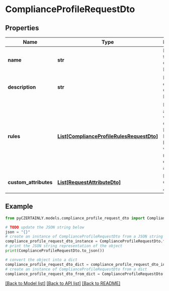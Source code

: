 # ComplianceProfileRequestDto


## Properties

Name | Type | Description | Notes
------------ | ------------- | ------------- | -------------
**name** | **str** | Name of the Compliance Profile | 
**description** | **str** | Description of the Compliance Profile | [optional] 
**rules** | [**List[ComplianceProfileRulesRequestDto]**](ComplianceProfileRulesRequestDto.md) | Rules to be associated with the Compliance Profile. Profiles can be created without rules and can be added later | [optional] 
**custom_attributes** | [**List[RequestAttributeDto]**](RequestAttributeDto.md) | List of Custom Attributes | [optional] 

## Example

```python
from pyCZERTAINLY.models.compliance_profile_request_dto import ComplianceProfileRequestDto

# TODO update the JSON string below
json = "{}"
# create an instance of ComplianceProfileRequestDto from a JSON string
compliance_profile_request_dto_instance = ComplianceProfileRequestDto.from_json(json)
# print the JSON string representation of the object
print(ComplianceProfileRequestDto.to_json())

# convert the object into a dict
compliance_profile_request_dto_dict = compliance_profile_request_dto_instance.to_dict()
# create an instance of ComplianceProfileRequestDto from a dict
compliance_profile_request_dto_from_dict = ComplianceProfileRequestDto.from_dict(compliance_profile_request_dto_dict)
```
[[Back to Model list]](../README.md#documentation-for-models) [[Back to API list]](../README.md#documentation-for-api-endpoints) [[Back to README]](../README.md)


